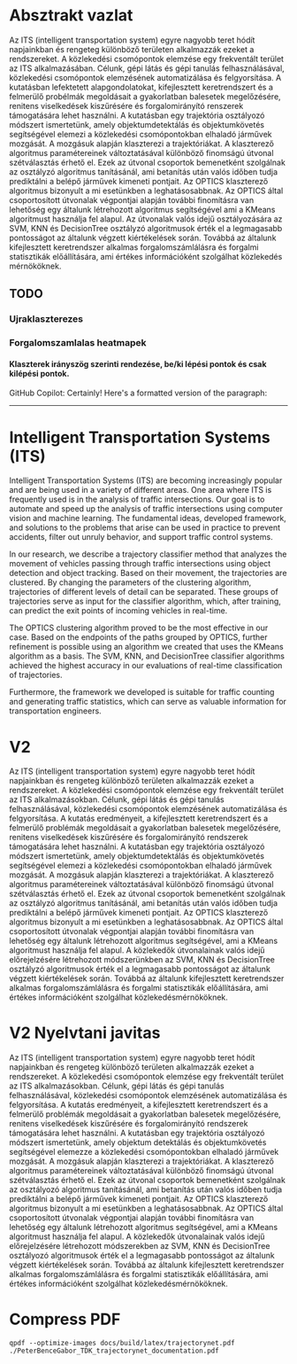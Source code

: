 # Absztrakt vazlat

Az ITS (intelligent transportation system) egyre nagyobb teret
hódít napjainkban és rengeteg különböző területen alkalmazzák
ezeket a rendszereket. A közlekedési csomópontok elemzése
egy frekventált terület az ITS alkalmazásában. Célunk, gépi
látás és gépi tanulás felhasználásával, közlekedési csomópontok
elemzésének automatizálása és felgyorsítása. A kutatásban
lefektetett alapgondolatokat, kifejlesztett keretrendszert és a felmerülő
probélmák megoldásait a gyakorlatban balesetek megelőzésére,
renitens viselkedések kiszűrésére és forgalomirányító renszerek
támogatására lehet használni. A kutatásban egy trajektória osztályozó
módszert ismertetünk, amely objektumdetektálás és objektumkövetés
segítségével elemezi a közlekedési csomópontokban elhaladó járművek
mozgását. A mozgásuk alapján klaszterezi a trajektóriákat.
A klaszterező algoritmus paramétereinek változtatásával különböző
finomságú útvonal szétválasztás érhető el. Ezek az útvonal csoportok
bemenetként szolgálnak az osztályzó algoritmus tanításánál,
ami betanítás után valós időben tudja prediktálni a belépő járművek
kimeneti pontjait. Az OPTICS klaszterező algoritmus bizonyult a mi esetünkben
a leghatásosabbnak. Az OPTICS által csoportosított útvonalak végpontjai alapján
további finomításra van lehetőség egy általunk létrehozott algoritmus segítségével
ami a KMeans algoritmust használja fel alapul. Az útvonalak valós idejű
osztályozására az SVM, KNN és DecisionTree osztályzó algoritmusok érték
el a legmagasabb pontosságot az általunk végzett kiértékelések során.
Továbbá az általunk kifejlesztett keretrendszer alkalmas forgalomszámlálásra
és forgalmi statisztikák előállítására, ami értékes információként szolgálhat
közlekedés mérnököknek.

## TODO

### Ujraklaszterezes

### Forgalomszamlalas heatmapek

#### Klaszterek irányszög szerinti rendezése, be/ki lépési pontok és csak kilépési pontok.

GitHub Copilot: Certainly! Here's a formatted version of the paragraph:

---

# Intelligent Transportation Systems (ITS)

Intelligent Transportation Systems (ITS) are becoming increasingly popular and are being used in a variety of different areas. One area where ITS is frequently used is in the analysis of traffic intersections. Our goal is to automate and speed up the analysis of traffic intersections using computer vision and machine learning. The fundamental ideas, developed framework, and solutions to the problems that arise can be used in practice to prevent accidents, filter out unruly behavior, and support traffic control systems.

In our research, we describe a trajectory classifier method that analyzes the movement of vehicles passing through traffic intersections using object detection and object tracking. Based on their movement, the trajectories are clustered. By changing the parameters of the clustering algorithm, trajectories of different levels of detail can be separated. These groups of trajectories serve as input for the classifier algorithm, which, after training, can predict the exit points of incoming vehicles in real-time.

The OPTICS clustering algorithm proved to be the most effective in our case. Based on the endpoints of the paths grouped by OPTICS, further refinement is possible using an algorithm we created that uses the KMeans algorithm as a basis. The SVM, KNN, and DecisionTree classifier algorithms achieved the highest accuracy in our evaluations of real-time classification of trajectories.

Furthermore, the framework we developed is suitable for traffic counting and generating traffic statistics, which can serve as valuable information for transportation engineers.

# V2

Az ITS (intelligent transportation system) egyre nagyobb teret hódít napjainkban és rengeteg különböző területen alkalmazzák ezeket a rendszereket. A közlekedési csomópontok elemzése egy frekventált terület az ITS alkalmazásokban. Célunk, gépi látás és gépi tanulás felhasználásával, közlekedési csomópontok elemzésének automatizálása és felgyorsítása. A kutatás eredményeit, a kifejlesztett keretrendszert és a felmerülő problémák megoldásait a gyakorlatban balesetek megelőzésére, renitens viselkedések kiszűrésére és forgalomirányító rendszerek támogatására lehet használni. A kutatásban egy trajektória osztályozó módszert ismertetünk, amely objektumdetektálás és objektumkövetés segítségével elemezi a közlekedési csomópontokban elhaladó járművek mozgását. A mozgásuk alapján klaszterezi a trajektóriákat. A klaszterező algoritmus paramétereinek változtatásával különböző finomságú útvonal szétválasztás érhető el. Ezek az útvonal csoportok bemenetként szolgálnak az osztályzó algoritmus tanításánál, ami betanítás után valós időben tudja prediktálni a belépő járművek kimeneti pontjait. Az OPTICS klaszterező algoritmus bizonyult a mi esetünkben a leghatásosabbnak. Az OPTICS által csoportosított útvonalak végpontjai alapján további finomításra van lehetőség egy általunk létrehozott algoritmus segítségével, ami a KMeans algoritmust használja fel alapul. A közlekedők útvonalainak valós idejű előrejelzésére létrehozott módszerünkben az SVM, KNN és DecisionTree osztályzó algoritmusok érték el a legmagasabb pontosságot az általunk végzett kiértékelések során. Továbbá az általunk kifejlesztett keretrendszer alkalmas forgalomszámlálásra és forgalmi statisztikák előállítására, ami értékes információként szolgálhat közlekedésmérnököknek.

# V2 Nyelvtani javitas

Az ITS (intelligent transportation system) egyre nagyobb teret hódít napjainkban és rengeteg különböző területen alkalmazzák ezeket a rendszereket. A közlekedési csomópontok elemzése egy frekventált terület az ITS alkalmazásokban. Célunk, gépi látás és gépi tanulás felhasználásával, közlekedési csomópontok elemzésének automatizálása és felgyorsítása. A kutatás eredményeit, a kifejlesztett keretrendszert és a felmerülő problémák megoldásait a gyakorlatban balesetek megelőzésére, renitens viselkedések kiszűrésére és forgalomirányító rendszerek támogatására lehet használni. A kutatásban egy trajektória osztályozó módszert ismertetünk, amely objektum detektálás és objektumkövetés segítségével elemezze a közlekedési csomópontokban elhaladó járművek mozgását. A mozgásuk alapján klaszterezi a trajektóriákat. A klaszterező algoritmus paramétereinek változtatásával különböző finomságú útvonal szétválasztás érhető el. Ezek az útvonal csoportok bemenetként szolgálnak az osztályozó algoritmus tanításánál, ami betanítás után valós időben tudja prediktálni a belépő járművek kimeneti pontjait. Az OPTICS klaszterező algoritmus bizonyult a mi esetünkben a leghatásosabbnak. Az OPTICS által csoportosított útvonalak végpontjai alapján további finomításra van lehetőség egy általunk létrehozott algoritmus segítségével, ami a KMeans algoritmust használja fel alapul. A közlekedők útvonalainak valós idejű előrejelzésére létrehozott módszerekben az SVM, KNN és DecisionTree osztályozó algoritmusok érték el a legmagasabb pontosságot az általunk végzett kiértékelések során. Továbbá az általunk kifejlesztett keretrendszer alkalmas forgalomszámlálásra és forgalmi statisztikák előállítására, ami értékes információként szolgálhat közlekedésmérnököknek.

# Compress PDF

`qpdf --optimize-images docs/build/latex/trajectorynet.pdf ./PeterBenceGabor_TDK_trajectorynet_documentation.pdf`